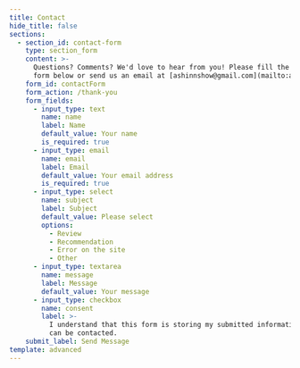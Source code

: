 ```yaml
---
title: Contact
hide_title: false
sections:
  - section_id: contact-form
    type: section_form
    content: >-
      Questions? Comments? We'd love to hear from you! Please fill the contact 
      form below or send us an email at [ashinnshow@gmail.com](mailto:ashinnshow@gmail.com).
    form_id: contactForm
    form_action: /thank-you
    form_fields:
      - input_type: text
        name: name
        label: Name
        default_value: Your name
        is_required: true
      - input_type: email
        name: email
        label: Email
        default_value: Your email address
        is_required: true
      - input_type: select
        name: subject
        label: Subject
        default_value: Please select
        options:
          - Review
          - Recommendation
          - Error on the site
          - Other
      - input_type: textarea
        name: message
        label: Message
        default_value: Your message
      - input_type: checkbox
        name: consent
        label: >-
          I understand that this form is storing my submitted information so I
          can be contacted.
    submit_label: Send Message
template: advanced
---
```

